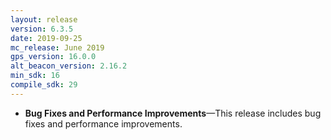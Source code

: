 ```yaml
---
layout: release
version: 6.3.5
date: 2019-09-25
mc_release: June 2019
gps_version: 16.0.0
alt_beacon_version: 2.16.2
min_sdk: 16
compile_sdk: 29
---
```

* **Bug Fixes and Performance Improvements**—This release includes bug fixes and performance improvements.
